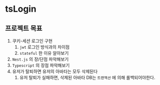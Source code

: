 # tsLogin

## 프로젝트 목표

1. 쿠키-세션 로그인 구현
   1. ` jwt `  로그인 방식과의 차이점
   2. ` stateful ` 한 이유 알아보기
2. ` Nest.js `  의 장/단점 파악해보기
3. ` Typescript `  의 장점 파악해보기
4. 유저가 탈퇴하면 유저의 아바타는 모두 삭제된다
   1. 유저 탈퇴가 실패하면, 삭제된 아바타  DB는 `트랜잭션` 에 의해 롤백되어야한다.

